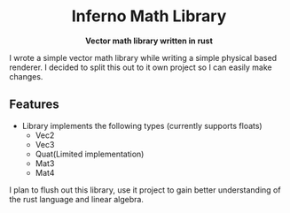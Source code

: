 <!-- Allow this file to not have a first line heading -->
<!-- markdownlint-disable-file MD041 -->

<!-- inline html -->
<!-- markdownlint-disable-file MD033 -->

<div align="center">

# Inferno Math Library #

**Vector math library written in rust**
</div>

I wrote a simple vector math library while writing a simple physical based renderer. 
I decided to split this out to it own project so I can easily make changes.

## Features
 * Library implements the following types (currently supports floats)
    * Vec2
	* Vec3
	* Quat(Limited implementation)
	* Mat3
	* Mat4

I plan to flush out this library, use it project to gain better understanding of the rust language and linear algebra.
